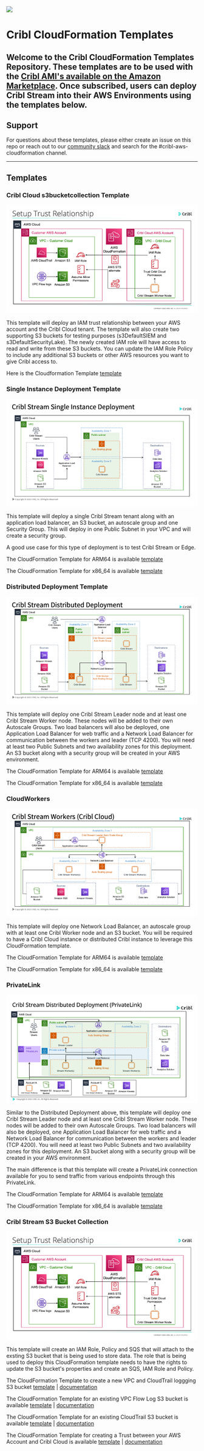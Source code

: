 <img src="https://cribl-logo-marketplace.s3.us-east-1.amazonaws.com/Cribl-Cloud-Logo-2C-Black.png" class="logo" width="120"/>

# Cribl CloudFormation Templates

Welcome to the Cribl CloudFormation Templates Repository. These templates are to be used with the [Cribl AMI's available on the Amazon Marketplace](https://aws.amazon.com/marketplace/search/results?prevFilters=%7B%22productId%22%3A%22prod-y3sx4ombltb5u%22%7D&searchTerms=cribl&CREATOR=57d65874-00f7-4c7f-9d3a-2d6d59e183f0&PRICING_MODEL=FREE&FULFILLMENT_OPTION_TYPE=AMAZON_MACHINE_IMAGE&filters=CREATOR%2CPRICING_MODEL%2CFULFILLMENT_OPTION_TYPE). Once subscribed, users can deploy Cribl Stream into their AWS Environments using the templates below. 
----

## Support
For questions about these templates, please either create an issue on this repo or reach out to our [community slack](https://cribl-community.slack.com) and search for the #cribl-aws-cloudformation channel. 

---
## Templates

### Cribl Cloud s3bucketcollection Template
![Cribl Cloud s3bucketcollection Architecture](/templates/s3bucketcollection/diagram/diagram.png)

This template will deploy an IAM trust relationship between your AWS account and the Cribl Cloud tenant. The template will also create two supporting S3 buckets for testing purposes (s3DefaultSIEM and s3DefaultSecurityLake). The newly created IAM role will have access to read and write from these S3 buckets. You can update the IAM Role Policy to include any additional S3 buckets or other AWS resources you want to give Cribl access to. 

Here is the Cloudformation Template [template](templates/s3bucketcollection/template/cribl_cloud_trust.yaml)

### Single Instance Deployment Template
![Single Instance Deployment Deployment Architecture](templates/single/diagram/arch-diagram.png)

This template will deploy a single Cribl Stream tenant along with an application load balancer, an S3 bucket, an autoscale group and one Security Group. This will deploy in one Public Subnet in your VPC and will create a security group. 

A good use case for this type of deployment is to test Cribl Stream or Edge.

The CloudFormation Template for ARM64 is available [template](templates/single/template/free_arm64_template.yaml)

The CloudFormation Template for x86_64 is available [template](templates/single/template/free_x86_64_template.yaml)

### Distributed Deployment Template
![Distributed](templates/distributed/diagram/arch-diagram.png)

This template will deploy one Cribl Stream Leader node and at least one Cribl Stream Worker node. These nodes will be added to their own Autoscale Groups. Two load balancers will also be deployed, one Application Load Balancer for web traffic and a Network Load Balancer for communication between the workers and leader (TCP 4200). You will need at least two Public Subnets and two availability zones for this deployment. An S3 bucket along with a security group will be created in your AWS environment. 

The CloudFormation Template for ARM64 is available [template](templates/distributed/template/free_arm64_template.yaml)

The CloudFormation Template for x86_64 is available [template](templates/distributed/template/free_x86_64_template.yaml)

### CloudWorkers
![CloudWorkers](templates/cloudworkers/diagram/arch-diagram.png)

This template will deploy one Network Load Balancer, an autoscale group with at least one Cribl Worker node and an S3 bucket. You will be required to have a Cribl Cloud instance or distributed Cribl instance to leverage this CloudFormation template. 

The CloudFormation Template for ARM64 is available [template](templates/cloudworkers/template/free_arm64_template.yaml)

The CloudFormation Template for x86_64 is available [template](templates/cloudworkers/template/free_x86_64_template.yaml)

### PrivateLink
![PrivateLink](templates/privatelink/diagram/arch-diagram.png)

Similar to the Distributed Deployment above, this template will deploy one Cribl Stream Leader node and at least one Cribl Stream Worker node. These nodes will be added to their own Autoscale Groups. Two load balancers will also be deployed, one Application Load Balancer for web traffic and a Network Load Balancer for communication between the workers and leader (TCP 4200). You will need at least two Public Subnets and two availability zones for this deployment. An S3 bucket along with a security group will be created in your AWS environment. 

The main difference is that this template will create a PrivateLink connection available for you to send traffic from various endpoints through this PrivateLink. 

The CloudFormation Template for ARM64 is available [template](templates/privatelink/template/free_arm64_template.yaml)

The CloudFormation Template for x86_64 is available [template](templates/privatelink/template/free_x86_64_template.yaml)

### Cribl Stream S3 Bucket Collection
![S3BucketCollection](templates/s3bucketcollection/diagram/diagram.png)

This template will create an IAM Role, Policy and SQS that will attach to the exsting S3 bucket that is being used to store data. The role that is being used to deploy this CloudFormation template needs to have the rights to update the S3 bucket's properties and create an SQS, IAM Role and Policy. 

The CloudFormation Template to create a new VPC and CloudTrail loggging S3 bucket [template](templates/s3bucketcollection/template/cribl_cloud_enable_ct_vpc.yaml) | [documentation](/templates/s3bucketcollection/documentation/Enable%20CloudTrail%20and%20VPC%20Flow%20Logging.md)

The CloudFormation Template for an existing VPC Flow Log S3 bucket is available [template](templates/s3bucketcollection/template/existing_vpc_s3_trust.yaml) | [documentation](/templates/s3bucketcollection/documentation/Cribl%20Cloud%20Trust%20IAM%20Role%20for%20VPC%20Flow%20Logs%20Acces.md)

The CloudFormation Template for an existing CloudTrail S3 bucket is available [template](templates/s3bucketcollection/template/existing_cloudtrail_s3_trust.yaml) | [documentation](/templates/s3bucketcollection/documentation/Cribl%20Cloud%20Trust%20IAM%20Role%20for%20CloudTrail%20Access.md)

The CloudFormation Template for creating a Trust between your AWS Account and Cribl Cloud is available [template](templates/s3bucketcollection/template/cribl_cloud_trust.yaml) | [documentation](/templates/s3bucketcollection/documentation/Cribl%20Cloud%20Trust%20IAM%20Role%20CloudFormation%20Template.md)